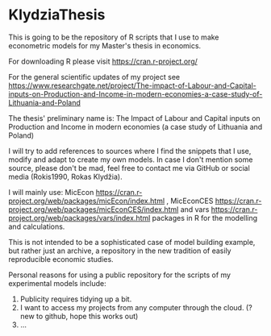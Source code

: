 # KlydziaThesis
This is going to be the repository of R scripts that I use to make econometric models for my Master's thesis in economics. 

For downloading R please visit https://cran.r-project.org/

For the general scientific updates of my project see https://www.researchgate.net/project/The-impact-of-Labour-and-Capital-inputs-on-Production-and-Income-in-modern-economies-a-case-study-of-Lithuania-and-Poland

The thesis' preliminary name is: 
The Impact of Labour and Capital inputs on Production and Income in modern economies (a case study of Lithuania and Poland)

I will try to add references to sources where I find the snippets that I use, modify and adapt to create my own models. 
In case I don't mention some source, please don't be mad, feel free to contact me via GitHub or social media (Rokis1990, Rokas Klydžia).

I will mainly use: 
MicEcon https://cran.r-project.org/web/packages/micEcon/index.html , 
MicEconCES https://cran.r-project.org/web/packages/micEconCES/index.html
and vars https://cran.r-project.org/web/packages/vars/index.html
packages in R for the modelling and calculations.

This is not intended to be a sophisticated case of model building example, but rather just an archive, a repository in the new tradition of easily reproducible economic studies.

Personal reasons for using a public repository for the scripts of my experimental models include:
1) Publicity requires tidying up a bit.
2) I want to access my projects from any computer through the cloud. (?new to github, hope this works out)
3) ...
